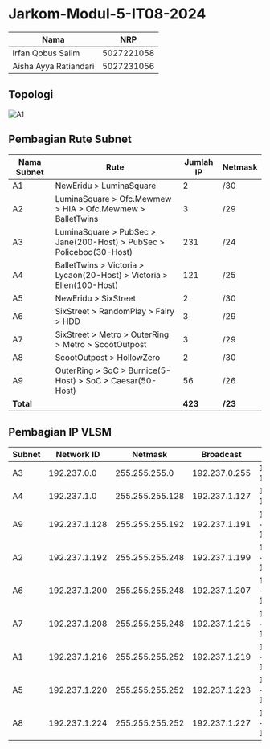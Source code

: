 # Jarkom-Modul-5-IT08-2024

| Nama          | NRP          |
| ------------- | ------------ |
| Irfan Qobus Salim | 5027221058 |
| Aisha Ayya Ratiandari | 5027231056 |

## Topologi
![A1](https://github.com/user-attachments/assets/4cdaed88-2e8f-44cc-a042-5356c9e0908b)

## Pembagian Rute Subnet
| Nama Subnet | Rute | Jumlah IP | Netmask |
|-------------|------|------------|---------|
| A1          | NewEridu > LuminaSquare | 2   | /30     |
| A2          | LuminaSquare > Ofc.Mewmew > HIA > Ofc.Mewmew > BalletTwins | 3   | /29     |
| A3          | LuminaSquare > PubSec > Jane(200-Host) > PubSec > Policeboo(30-Host) | 231 | /24     |
| A4          | BalletTwins > Victoria > Lycaon(20-Host) > Victoria > Ellen(100-Host) | 121 | /25     |
| A5          | NewEridu > SixStreet | 2   | /30     |
| A6          | SixStreet > RandomPlay > Fairy > HDD | 3   | /29     |
| A7          | SixStreet > Metro > OuterRing > Metro > ScootOutpost | 3   | /29     |
| A8          | ScootOutpost > HollowZero | 2   | /30     |
| A9          | OuterRing > SoC > Burnice(5-Host) > SoC > Caesar(50-Host) | 56  | /26     |
| **Total**   |                          | **423** | **/23** |

## Pembagian IP VLSM
| Subnet | Network ID        | Netmask          | Broadcast       | Range IP                     |
|--------|-------------------|------------------|-----------------|------------------------------|
| A3     | 192.237.0.0       | 255.255.255.0    | 192.237.0.255   | 192.237.0.1 - 192.237.0.254 |
| A4     | 192.237.1.0       | 255.255.255.128  | 192.237.1.127   | 192.237.1.1 - 192.237.1.126 |
| A9     | 192.237.1.128     | 255.255.255.192  | 192.237.1.191   | 192.237.1.129 - 192.237.1.190 |
| A2     | 192.237.1.192     | 255.255.255.248  | 192.237.1.199   | 192.237.1.193 - 192.237.1.198 |
| A6     | 192.237.1.200     | 255.255.255.248  | 192.237.1.207   | 192.237.1.201 - 192.237.1.206 |
| A7     | 192.237.1.208     | 255.255.255.248  | 192.237.1.215   | 192.237.1.209 - 192.237.1.214 |
| A1     | 192.237.1.216     | 255.255.255.252  | 192.237.1.219   | 192.237.1.217 - 192.237.1.218 |
| A5     | 192.237.1.220     | 255.255.255.252  | 192.237.1.223   | 192.237.1.221 - 192.237.1.222 |
| A8     | 192.237.1.224     | 255.255.255.252  | 192.237.1.227   | 192.237.1.225 - 192.237.1.226 |
